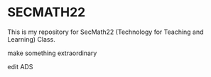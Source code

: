 # SECMATH22

This is my repository for SecMath22 (Technology for Teaching and Learning) Class.

make something extraordinary

edit ADS


